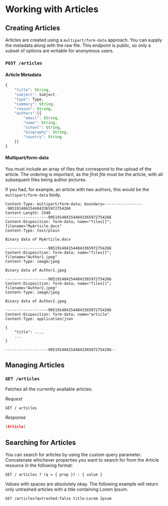 # Working with Articles

## Creating Articles

Articles are created using a `multipart/form-data` approach. You can supply the metadata along with the raw file. This endpoint is public, so only a subset of options are writable for anonymous users.

### `POST /articles`

#### Article Metadata

```js
{
    "title": String,
    "subject": Subject,
	"type": Type,
	"summary": String,
	"reason": String,
	"authors":[{
		"email": String,
		"name": String,
		"school": String,
		"biography": String,
        "country": String
	}]
}
```

#### Multipart/form-data

You must include an array of files that correspond to the upload of the article. The ordering is important, as the _first file_ must be the article, with all subsequent files being author pictures.

If you had, for example, an article with two authors, this would be the `multipart/form-data` body.

```json5
Content-Type: multipart/form-data; boundary=------------------9051914041544843365972754266
Content-Length: 3340
-------------------9051914041544843365972754266
Content-Disposition: form-data; name="files[]"; filename="MyArticle.docx"
Content-Type: text/plain

Binary data of MyArticle.docx

-------------------9051914041544843365972754266
Content-Disposition: form-data; name="files[]"; filename="Author1.jpeg"
Content-Type: image/jpeg

Binary data of Author1.jpeg

-------------------9051914041544843365972754266
Content-Disposition: form-data; name="files[]"; filename="Author2.jpeg"
Content-Type: image/jpeg

Binary data of Author2.jpeg

-------------------9051914041544843365972754266
Content-Disposition: form-data; name="article"
Content-Type: application/json

{
    "title": ...,
    ...
}

-------------------9051914041544843365972754266--
```

## Managing Articles

### `GET /articles`

Fetches all the currently available articles.

_Request_

```json5
GET / articles
```

_Response_

```json
[Article]
```

## Searching for Articles

You can search for articles by using the custom query parameter. Concatenate whichever properties you want to search for from the Article resource in the following format:

```json5
GET / articles ? (q = { prop }) : { value }
```

Values with spaces are absolutely okay. The following example will return only untrashed articles with a title containing Lorem Ipsum.

```json5
GET /articles?q=trashed:false title:Lorem Ipsum
```
